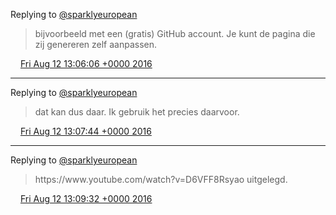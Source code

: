 Replying to [@sparklyeuropean](https://twitter.com/SparklyEuropean/status/764084713694781444)

> bijvoorbeeld met een \(gratis\) GitHub account\. Je kunt de pagina die zij genereren zelf aanpassen\.

<img src="../../media/tweet.ico" width="12" /> [Fri Aug 12 13:06:06 +0000 2016](https://twitter.com/DromerDenker/status/764085552043864065)

----

Replying to [@sparklyeuropean](https://twitter.com/SparklyEuropean/status/764085792947843072)

> dat kan dus daar\. Ik gebruik het precies daarvoor\.

<img src="../../media/tweet.ico" width="12" /> [Fri Aug 12 13:07:44 +0000 2016](https://twitter.com/DromerDenker/status/764085964750856192)

----

Replying to [@sparklyeuropean](https://twitter.com/SparklyEuropean/status/764086036326592512)

> https://www\.youtube\.com/watch?v\=D6VFF8Rsyao uitgelegd\.

<img src="../../media/tweet.ico" width="12" /> [Fri Aug 12 13:09:32 +0000 2016](https://twitter.com/DromerDenker/status/764086416158564353)